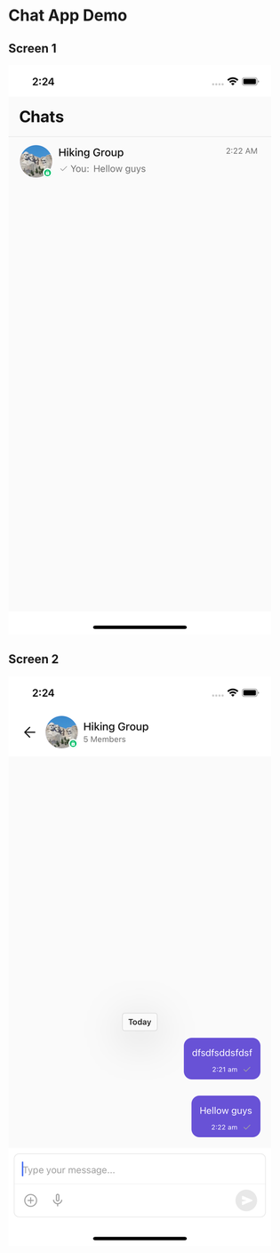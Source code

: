 # Chat App Demo


## Screen 1
![HomeScreen](./src/assets/Img2.png?raw=true "HomeScreen")
## Screen 2
![ChatDetails](./src/assets/Img1.png?raw=true "ChatDetails")

